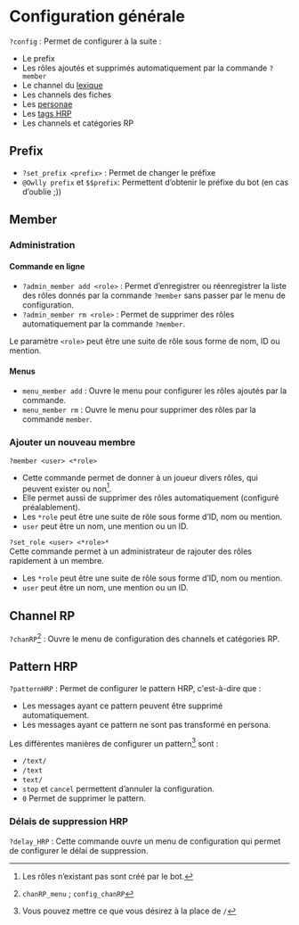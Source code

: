 # Configuration générale

`?config` : Permet de configurer à la suite :

- Le prefix
- Les rôles ajoutés et supprimés automatiquement par la commande `?member`
- Le channel du [lexique](utilitaire.md#lexique)
- Les channels des fiches
- Les [personae](personae.md)
- Les [tags HRP](personae.md#tags-hrp)
- Les channels et catégories RP

## Prefix

- `?set_prefix <prefix>` : Permet de changer le préfixe
- `@Owlly prefix` et `$$prefix`: Permettent d’obtenir le préfixe du bot (en cas d’oublie ;))

## Member

### Administration

#### Commande en ligne

- `?admin_member add <role>` : Permet d’enregistrer ou réenregistrer la liste des rôles donnés par la commande `?member` sans passer par le menu de configuration.
- `?admin_member rm <role>` : Permet de supprimer des rôles automatiquement par la commande `?member`.

Le paramètre `<role>` peut être une suite de rôle sous forme de nom, ID ou mention.

#### Menus

- `menu_member add` : Ouvre le menu pour configurer les rôles ajoutés par la commande.
- `menu_member rm` : Ouvre le menu pour supprimer des rôles par la commande `member`.

### Ajouter un nouveau membre

`?member <user> <*role>`

- Cette commande permet de donner à un joueur divers rôles, qui peuvent exister ou non[^1].
- Elle permet aussi de supprimer des rôles automatiquement (configuré préalablement).
- Les `*role` peut être une suite de rôle sous forme d’ID, nom ou mention.
- `user` peut être un nom, une mention ou un ID.

`?set_role <user> <*role>*`  
Cette commande permet à un administrateur de rajouter des rôles rapidement à un membre.

- Les `*role` peut être une suite de rôle sous forme d’ID, nom ou mention.
- `user` peut être un nom, une mention ou un ID.

## Channel RP

`?chanRP`[^alias] : Ouvre le menu de configuration des channels et catégories RP.

## Pattern HRP

`?patternHRP` : Permet de configurer le pattern HRP, c'est-à-dire que :

- Les messages ayant ce pattern peuvent être supprimé automatiquement.
- Les messages ayant ce pattern ne sont pas transformé en persona.

Les différentes manières de configurer un pattern[^3] sont :

- `/text/`
- `/text`
- `text/`
- `stop` et `cancel` permettent d’annuler la configuration.
- `0` Permet de supprimer le pattern.

### Délais de suppression HRP

`?delay_HRP` : Cette commande ouvre un menu de configuration qui permet de configurer le délai de suppression.

[^1]: Les rôles n’existant pas sont créé par le bot.
[^alias]: `chanRP_menu` ; `config_chanRP`
[^3]: Vous pouvez mettre ce que vous désirez à la place de `/`
